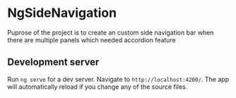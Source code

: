 # NgSideNavigation

Puprose of the project is to create an custom side navigation bar when there are multiple panels which needed accordion feature

## Development server
Run `ng serve` for a dev server. Navigate to `http://localhost:4200/`. The app will automatically reload if you change any of the source files.
